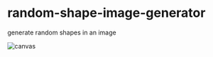 # random-shape-image-generator
generate random shapes in an image

![canvas](https://user-images.githubusercontent.com/73267302/128816519-5573faa3-c389-4931-82b0-077c6efd2dbe.png)
